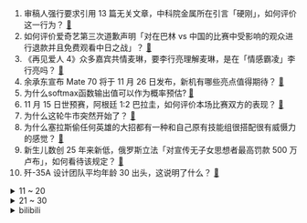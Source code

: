1. 审稿人强行要求引用 13 篇无关文章，中科院金属所在引言「硬刚」，如何评价这一行为？ [:link:](https://www.zhihu.com/question/4078010020)
2. 如何评价爱奇艺第三次道歉声明「对在巴林 vs 中国的比赛中受影响的观众进行退款并且免费观看中日之战」？ [:link:](https://www.zhihu.com/question/4230103400)
3. 《再见爱人 4》众多嘉宾共情麦琳，要李行亮理解麦琳，是在「情感霸凌」李行亮吗？ [:link:](https://www.zhihu.com/question/4228526048)
4. 余承东宣布 Mate 70 将于 11 月 26 日发布，新机有哪些亮点值得期待？ [:link:](https://www.zhihu.com/question/4222195463)
5. 为什么softmax函数输出值可以作为概率预估? [:link:](https://www.zhihu.com/question/624489882)
6. 11 月 15 日世预赛，阿根廷 1:2 巴拉圭，如何评价本场比赛双方的表现？ [:link:](https://www.zhihu.com/question/4211902709)
7. 为什么这轮牛市突然开始了？ [:link:](https://www.zhihu.com/question/3735877563)
8. 为什么塞拉斯偷任何英雄的大招都有一种和自己原有技能组很搭配很有威慑力的感觉？ [:link:](https://www.zhihu.com/question/628940183)
9. 新生儿数创 25 年来新低，俄罗斯立法「对宣传无子女思想者最高罚款 500 万卢布」，如何看待该规定？ [:link:](https://www.zhihu.com/question/4053457343)
10. 歼-35A 设计团队平均年龄 30 出头，这说明了什么？ [:link:](https://www.zhihu.com/question/4026485449)
<details>
<summary>11 ~ 20</summary>

11. 吉利战略大整合，极氪和领克合并，为什么会做这样的调整？ [:link:](https://www.zhihu.com/question/4133890048)
12. 假如你救人的初始成功率为0%，但每次救援结束可以增加1%成功率，该如何使用这个能力? [:link:](https://www.zhihu.com/question/4229812089)
13. 如何看待姆巴佩俱乐部状态不佳，并落选法国国家队？ [:link:](https://www.zhihu.com/question/3959638629)
14. 被泼开水女童返校书包现恐吓信「再发视频，要你全家不好过」，如何看待校园霸凌问题？该如何保护自己？ [:link:](https://www.zhihu.com/question/4056066973)
15. 在海底捞点四个清水的行为是砸场子吗？ [:link:](https://www.zhihu.com/question/334704806)
16. 如何看待宝蓝锐评「LPL十个教练有两个懂游戏就不错了，全是搞关系和表演的那种」？ [:link:](https://www.zhihu.com/question/4209492270)
17. 有哪些人气比主角还高的反派？ [:link:](https://www.zhihu.com/question/64523579)
18. 江苏无锡京东物流园突发大火，京东辟谣十几亿元手机被烧毁，称存放物品为日常百货用品等，造成影响有多大？ [:link:](https://www.zhihu.com/question/4075569127)
19. 当孩子受到老师冤枉时，应该让孩子怎么做呢？ [:link:](https://www.zhihu.com/question/760680662)
20. 为何有些人大晚上不睡觉，就喜欢熬夜呢？ [:link:](https://www.zhihu.com/question/4182054345)
</details>
<details>
<summary>21 ~ 30</summary>

21. 如何看待「人形机器人，终究还是泡沫」？ [:link:](https://www.zhihu.com/question/665575960)
22. 贾母因为鸳鸯纳妾事件生气后，为什么要请薛姨妈过来陪着打牌呢？ [:link:](https://www.zhihu.com/question/4117575644)
23. 你和你发小穿成了崇祯与魏忠贤，本想着时间还早大有可为，却听说临高闹了髡贼，你会怎么办？ [:link:](https://www.zhihu.com/question/3970069896)
24. 都说现在的教师难做，到底难在哪里？ [:link:](https://www.zhihu.com/question/4068681443)
25. 《再见爱人 4》 第六期中麦琳第一次选择离婚，李行亮麦琳最终可能离婚吗？ [:link:](https://www.zhihu.com/question/4239048926)
26. 如何看待余承东表示尊界「很大很尊很亮」？你对尊界有哪些期待？ [:link:](https://www.zhihu.com/question/4163916456)
27. 年轻人要不要在国有银行干一辈子？ [:link:](https://www.zhihu.com/question/498950692)
28. 家里小孩最近非常喜欢天体物理，该怎么珍惜、引导孩子的这份喜欢？ [:link:](https://www.zhihu.com/question/1509488819)
29. 天舟八号搭载「月壤砖」发射升空，发射任务取得圆满成功，将对我国航天事业带来哪些影响？ [:link:](https://www.zhihu.com/question/4221179459)
30. 如果是你带领族人被困在复活节岛（1000人口），如何利用极度匮乏的资源离开或者实现可持续发展？ [:link:](https://www.zhihu.com/question/419666179)
</details><details>
<summary>bilibili</summary>

</details>
